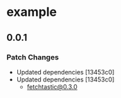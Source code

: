 # example

## 0.0.1

### Patch Changes

- Updated dependencies [13453c0]
- Updated dependencies [13453c0]
  - fetchtastic@0.3.0
